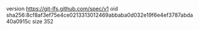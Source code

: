 version https://git-lfs.github.com/spec/v1
oid sha256:8cf8af3ef75e4ce0213313012469abbaba0d032e19f6e4ef3787abda40a0915c
size 352
